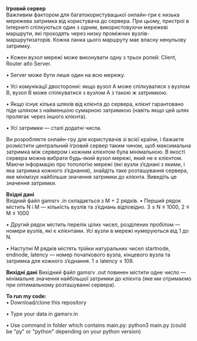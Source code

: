 **Iгровий сервер**  
Важливим фактором для багатокористувацької онлайн-гри є низька мережева затримка вiд користувача до сервера. При цьому, пристрої в Iнтернетi спiлкуються один з одним, використовуючи мережевi маршрути, якi проходять через низку промiжних вузлiв-маршрутизаторiв. Кожна ланка цього маршруту має власну ненульову затримку.

• Кожен вузол мережi може виконувати одну з трьох ролей: Client, Router або Server.

• Server може бути лише один на всю мережу.

• Усi комунiкацiї двостороннi: якщо вузол A може спiлкуватися з вузлом B, вузол B може спiлкуватися з вузлом A з такою ж затримкою.

• Якщо iснує кiлька шляхiв вiд клiєнта до сервера, клiєнт гарантовано пiде шляхом з найменшою сумарною затримкою (навiть якщо цей шлях пролягає через iншого клiєнта).

• Усi затримки — сталi додатнi числа.

Ви розробляєте онлайн-гру для користувачiв зi всiєї країни, i бажаєте розмiстити центральний iгровий сервер таким чином, щоб максимальна затримка мiж сервером i кожним клiєнтом була мiнiмальною. В якостi сервера можна вибрати будь-який вузол мережi, який не є клiєнтом. Маючи iнформацiю про топологiю мережi (якi вузли з’єднанi з якими, i яка затримка кожного з’єднання), знайдiть таке розташування сервера, яке мiнiмiзує найбiльше значення затримки до клiєнта. Виведiть це значення затримки.

**Вхiднi данi**  
Вхiдний файл gamsrv .in складається з M + 2 рядкiв. • Перший рядок мiстить N i M — кiлькiсть вузлiв та з’єднань вiдповiдно. 3 ≤ N ≤ 1000, 2 ≤ M ≤ 1000

• Другий рядок мiстить перелiк цiлих чисел, роздiлених пробiлом — номери вузлiв, якi є клiєнтами. Усi вузли в мережi нумеруються вiд 1 до N.

• Наступнi M рядкiв мiстять трiйки натуральних чисел startnode, endnode, latency — номер початкового вузла, кiнцевого вузла та затримка для кожного з’єднання. 1 ≤ latency ≤ 109.

**Вихiднi данi**
Вихiдний файл gamsrv .out повинен мiстити одне число — мiнiмальне значення найбiльшої затримки до клiєнта (яке ми отримаємо при оптимальному розташуваннi сервера).

**To run my code:**  
• Download/clone this repository

• Type your data in gamsrv.in

• Use command in folder which contains main.py: python3 main.py (could be "py" or "python" depending on your python version)

